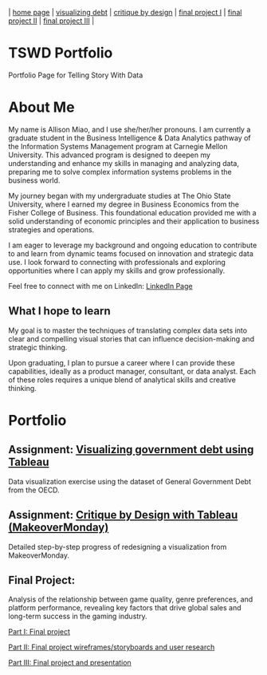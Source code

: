 | [home page](https://allisonmiao.github.io/TSWD-Portfolio) | [visualizing debt](https://allisonmiao.github.io/TSWD-Portfolio/visualizing-debt) | [critique by design](https://allisonmiao.github.io/TSWD-Portfolio/critique-by-design) | [final project I](https://allisonmiao.github.io/TSWD-Portfolio/final-project-I) | [final project II](https://allisonmiao.github.io/TSWD-Portfolio/final-project-II) | [final project III](https://allisonmiao.github.io/TSWD-Portfolio/final-project-III) |

# TSWD Portfolio
Portfolio Page for Telling Story With Data

# About Me
My name is Allison Miao, and I use she/her/her pronouns. I am currently a graduate student in the Business Intelligence & Data Analytics pathway of the Information Systems Management program at Carnegie Mellon University. This advanced program is designed to deepen my understanding and enhance my skills in managing and analyzing data, preparing me to solve complex information systems problems in the business world.

My journey began with my undergraduate studies at The Ohio State University, where I earned my degree in Business Economics from the Fisher College of Business. This foundational education provided me with a solid understanding of economic principles and their application to business strategies and operations.

I am eager to leverage my background and ongoing education to contribute to and learn from dynamic teams focused on innovation and strategic data use. I look forward to connecting with professionals and exploring opportunities where I can apply my skills and grow professionally.

Feel free to connect with me on LinkedIn: [LinkedIn Page](https://www.linkedin.com/in/allison-yuhan-miao/)

## What I hope to learn
My goal is to master the techniques of translating complex data sets into clear and compelling visual stories that can influence decision-making and strategic thinking. 

Upon graduating, I plan to pursue a career where I can provide these capabilities, ideally as a product manager, consultant, or data analyst. Each of these roles requires a unique blend of analytical skills and creative thinking.

# Portfolio

## Assignment: [Visualizing government debt using Tableau](https://allisonmiao.github.io/TSWD-Portfolio/visualizing-debt)

Data visualization exercise using the dataset of General Government Debt from the OECD.

## Assignment: [Critique by Design with Tableau (MakeoverMonday)](https://allisonmiao.github.io/TSWD-Portfolio/critique-by-design)

Detailed step-by-step progress of redesigning a visualization from MakeoverMonday.

## Final Project:

Analysis of the relationship between game quality, genre preferences, and platform performance, revealing key factors that drive global sales and long-term success in the gaming industry.

[Part I: Final project](https://allisonmiao.github.io/TSWD-Portfolio/final-project-I)

[Part II: Final project wireframes/storyboards and user research](https://allisonmiao.github.io/TSWD-Portfolio/final-project-II)

[Part III: Final project and presentation](https://allisonmiao.github.io/TSWD-Portfolio/final-project-III)
